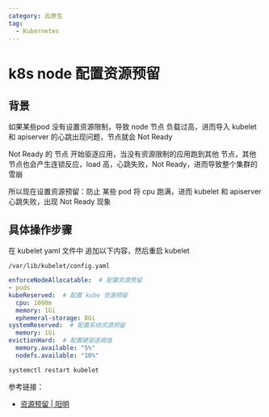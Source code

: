 ```yaml
---
category: 云原生
tag:
  - Kubernetes
---
```


# k8s node 配置资源预留

## 背景

如果某些pod 没有设置资源限制，导致 node 节点 负载过高，进而导入 kubelet 和 apiserver 的心跳出现问题，节点就会 Not Ready

Not Ready 的 节点 开始驱逐应用，当没有资源限制的应用跑到其他 节点，其他节点也会产生连锁反应，load 高，心跳失败，Not Ready，进而导致整个集群的雪崩

所以现在设置资源预留：防止 某些 pod 将 cpu 跑满，进而 kubelet 和 apiserver 心跳失败，出现 Not Ready 现象

## 具体操作步骤

在 kubelet yaml 文件中 追加以下内容，然后重启 kubelet

`/var/lib/kubelet/config.yaml`

```yaml
enforceNodeAllocatable:  # 配置资源预留
- pods
kubeReserved:  # 配置 kube 资源预留
  cpu: 1000m
  memory: 1Gi
  ephemeral-storage: 8Gi
systemReserved:  # 配置系统资源预留
  memory: 1Gi
evictionHard:  # 配置硬驱逐阈值
  memory.available: "5%"
  nodefs.available: "10%"
```

```bash
systemctl restart kubelet
```

参考链接：

* [资源预留 | 阳明](https://www.qikqiak.com/k8strain2/maintain/reserved/)
